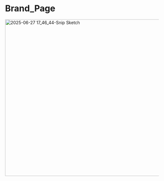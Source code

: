 # Brand_Page

<img width="899" height="515" alt="2025-06-27 17_46_44-Snip   Sketch" src="https://github.com/user-attachments/assets/f3e29962-f5c0-4125-af02-5aa5dcb47aa6" />
